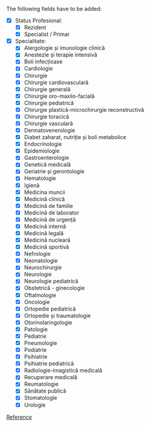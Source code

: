 The following fields have to be added:

- [x] Status Profesional:
  - [x] Rezident
  - [x] Specialist / Primar
- [x] Specialitate:
  - [x] Alergologie și imunologie clinică
  - [x] Anestezie și terapie intensivă
  - [x] Boli infecțioase
  - [x] Cardiologie
  - [x] Chirurgie
  - [x] Chirurgie cardiovasculară
  - [x] Chirurgie generală
  - [x] Chirurgie oro-maxilo-facială
  - [x] Chirurgie pediatrică
  - [x] Chirurgie plastică-microchirurgie reconstructivă
  - [x] Chirurgie toracică
  - [x] Chirurgie vasculară
  - [x] Dermatovenerologie
  - [x] Diabet zaharat, nutriție și boli metabolice
  - [x] Endocrinologie
  - [x] Epidemiologie
  - [x] Gastroenterologie
  - [x] Genetică medicală
  - [x] Geriatrie și gerontologie
  - [x] Hematologie
  - [x] Igienă
  - [x] Medicina muncii
  - [x] Medicină clinică
  - [x] Medicină de familie
  - [x] Medicină de laborator
  - [x] Medicină de urgență
  - [x] Medicină internă
  - [x] Medicină legală
  - [x] Medicină nucleară
  - [x] Medicină sportivă
  - [x] Nefrologie
  - [x] Neonatologie
  - [x] Neurochirurgie
  - [x] Neurologie
  - [x] Neurologie pediatrică
  - [x] Obstetrică - ginecologie
  - [x] Oftalmologie
  - [x] Oncologie
  - [x] Ortopedie pediatrică
  - [x] Ortopedie și traumatologie
  - [x] Otorinolaringologie
  - [x] Patologie
  - [x] Pediatrie
  - [x] Pneumologie
  - [x] Podiatrie
  - [x] Psihiatrie
  - [x] Psihiatrie pediatrică
  - [x] Radiologie-imagistică medicală
  - [x] Recuperare medicală
  - [x] Reumatologie
  - [x] Sănătate publică
  - [x] Stomatologie
  - [x] Urologie
  
[Reference](https://tio.run/##fVXNThsxED6Tp7BySlSC2BBCQe2h/BQ4QCIQp5SD4zgbS157ZXujwqkS9x4rVbxJzxx4Dl4kHU@yzmZ34bLa9ffNzDd/3vTBzbTaWyxEkmrjiH2wjQY1MfnqX3fgbT6K7ndsKoVrNX@oZrvRmGpDBBGKAHrU2BJTIrlqiTb5QrrwvcW0ckJlvLHFpeX@xIK7JiEdMiL3TfKJiFF0dA/nYNpsNb0r62nIs6MjuzMVatICqA02kWemRijXsu3FYvH25x/5JrmJtdSx4OT1L4hJMrX6ZFIowV6e3n79Jq0uOdkmXTJsN9BKcev448rGcUNTeAfHXFkxL5r0vckxGh1r6ZOdcvb6LDS1HFlR5Gn7e553grwTaiZiqaEQei@PfTITJjM5uOfBCITBk3wvMQhDV3NqWSapWemKKp5IzBXkIFeEaiiije4k9KeQujOlTARqt0pN@URQZ0LlasKlklrnCZ1EMKNZAAyHlltnMuZCGWvUOG1AxAcBKhn7InnaKRJPuUmo03OfdaXQubdTQcfckUc6o4a6baIySAo6t@z52Dcz4Y76F1awxzBn6OFMTTSDcSuE6HtKyOgsFROeVHod9TzhHCnnUCmjOUxWRelh7uYc8sBygqCJYKE567SXLIN9WeqPwZ9yBZdRSP4C6Rfcl2iN46D10NslEi4BUXmkHoZCRVeIXnklQlEC@8SEKMxqrmfFANWlRavgE06mNBEyJF/HkNAJ6JM2pWwqRJgQrl6fw3R5TTWi/DIbVaxkjTvJ41DtfhVWGZM8TGGNvfVXZZj0KAzHNfKu@dSUO/Q5d3LNtdpoUHeNZIWdKnkOhLXhAYL9Klq/ygNkDcZwAS4huFljoWBzS8MSpA6mjsqkAOO0dEPEgWJl8CBgxmkv44N7ZU3By9jQrGZyQ/IDGBG/khSecXmlcPGGyBtu@FjO927uZLjSUqjucmkRVDxL3l3Wod40zY@tmBXOD1HzbhWtL8MNsm5o/t/oiITGwr57KQQ1N5xlKVz9htfeHb01r1TUCMftFsHblycYZkcdqMvGMkjb3yj8rdObLvrrEHfIuCtO5X7@Y2v/Bw)
